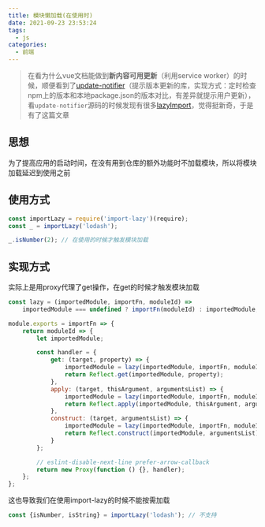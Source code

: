 ```yaml
---
title: 模块懒加载(在使用时)
date: 2021-09-23 23:53:24
tags:
  - js
categories:
  - 前端
---
```

> 在看为什么vue文档能做到**新内容可用更新**（利用service worker）的时候，顺便看到了[update-notifier](https://github.com/yeoman/update-notifier)（提示版本更新的库，实现方式：定时检查npm上的版本和本地package.json的版本对比，有差异就提示用户更新），看`update-notifier`源码的时候发现有很多[lazyImport](https://github.com/sindresorhus/import-lazy)，觉得挺新奇，于是有了这篇文章

## 思想

为了提高应用的启动时间，在没有用到仓库的额外功能时不加载模块，所以将模块加载延迟到使用之前

<!--more-->

## 使用方式

```js
const importLazy = require('import-lazy')(require);
const _ = importLazy('lodash');

_.isNumber(2); // 在使用的时候才触发模块加载
```

## 实现方式

实际上是用proxy代理了get操作，在get的时候才触发模块加载

```js
const lazy = (importedModule, importFn, moduleId) =>
	importedModule === undefined ? importFn(moduleId) : importedModule;

module.exports = importFn => {
	return moduleId => {
		let importedModule;

		const handler = {
			get: (target, property) => {
				importedModule = lazy(importedModule, importFn, moduleId);
				return Reflect.get(importedModule, property);
			},
			apply: (target, thisArgument, argumentsList) => {
				importedModule = lazy(importedModule, importFn, moduleId);
				return Reflect.apply(importedModule, thisArgument, argumentsList);
			},
			construct: (target, argumentsList) => {
				importedModule = lazy(importedModule, importFn, moduleId);
				return Reflect.construct(importedModule, argumentsList);
			}
		};

		// eslint-disable-next-line prefer-arrow-callback
		return new Proxy(function () {}, handler);
	};
};
```

这也导致我们在使用import-lazy的时候不能按需加载

```js
const {isNumber, isString} = importLazy('lodash'); // 不支持
```

